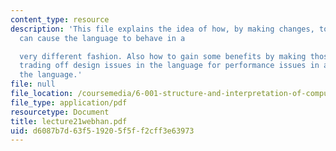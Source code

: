 ```yaml
---
content_type: resource
description: 'This file explains the idea of how, by making changes, to eval and apply,
  can cause the language to behave in a

  very different fashion. Also how to gain some benefits by making those changes,
  trading off design issues in the language for performance issues in actually using
  the language.'
file: null
file_location: /coursemedia/6-001-structure-and-interpretation-of-computer-programs-spring-2005/d6087b7d63f519205f5ff2cff3e63973_lecture21webhan.pdf
file_type: application/pdf
resourcetype: Document
title: lecture21webhan.pdf
uid: d6087b7d-63f5-1920-5f5f-f2cff3e63973
---
```

